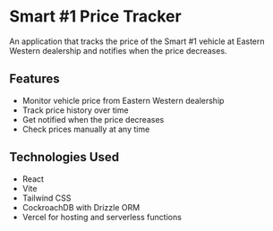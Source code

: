 # Smart #1 Price Tracker

An application that tracks the price of the Smart #1 vehicle at Eastern Western dealership and notifies when the price decreases.

## Features

- Monitor vehicle price from Eastern Western dealership
- Track price history over time
- Get notified when the price decreases
- Check prices manually at any time

## Technologies Used

- React
- Vite
- Tailwind CSS
- CockroachDB with Drizzle ORM
- Vercel for hosting and serverless functions